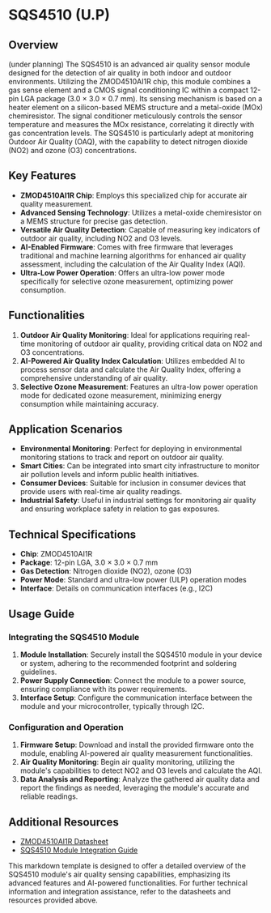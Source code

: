 # SQS4510 (U.P)

## Overview

(under planning) The SQS4510 is an advanced air quality sensor module designed for the detection of air quality in both indoor and outdoor environments. Utilizing the ZMOD4510AI1R chip, this module combines a gas sense element and a CMOS signal conditioning IC within a compact 12-pin LGA package (3.0 × 3.0 × 0.7 mm). Its sensing mechanism is based on a heater element on a silicon-based MEMS structure and a metal-oxide (MOx) chemiresistor. The signal conditioner meticulously controls the sensor temperature and measures the MOx resistance, correlating it directly with gas concentration levels. The SQS4510 is particularly adept at monitoring Outdoor Air Quality (OAQ), with the capability to detect nitrogen dioxide (NO2) and ozone (O3) concentrations.

## Key Features

* **ZMOD4510AI1R Chip**: Employs this specialized chip for accurate air quality measurement.
* **Advanced Sensing Technology**: Utilizes a metal-oxide chemiresistor on a MEMS structure for precise gas detection.
* **Versatile Air Quality Detection**: Capable of measuring key indicators of outdoor air quality, including NO2 and O3 levels.
* **AI-Enabled Firmware**: Comes with free firmware that leverages traditional and machine learning algorithms for enhanced air quality assessment, including the calculation of the Air Quality Index (AQI).
* **Ultra-Low Power Operation**: Offers an ultra-low power mode specifically for selective ozone measurement, optimizing power consumption.

## Functionalities

1. **Outdoor Air Quality Monitoring**: Ideal for applications requiring real-time monitoring of outdoor air quality, providing critical data on NO2 and O3 concentrations.
2. **AI-Powered Air Quality Index Calculation**: Utilizes embedded AI to process sensor data and calculate the Air Quality Index, offering a comprehensive understanding of air quality.
3. **Selective Ozone Measurement**: Features an ultra-low power operation mode for dedicated ozone measurement, minimizing energy consumption while maintaining accuracy.

## Application Scenarios

* **Environmental Monitoring**: Perfect for deploying in environmental monitoring stations to track and report on outdoor air quality.
* **Smart Cities**: Can be integrated into smart city infrastructure to monitor air pollution levels and inform public health initiatives.
* **Consumer Devices**: Suitable for inclusion in consumer devices that provide users with real-time air quality readings.
* **Industrial Safety**: Useful in industrial settings for monitoring air quality and ensuring workplace safety in relation to gas exposures.

## Technical Specifications

* **Chip**: ZMOD4510AI1R
* **Package**: 12-pin LGA, 3.0 × 3.0 × 0.7 mm
* **Gas Detection**: Nitrogen dioxide (NO2), ozone (O3)
* **Power Mode**: Standard and ultra-low power (ULP) operation modes
* **Interface**: Details on communication interfaces (e.g., I2C)

## Usage Guide

### Integrating the SQS4510 Module

1. **Module Installation**: Securely install the SQS4510 module in your device or system, adhering to the recommended footprint and soldering guidelines.
2. **Power Supply Connection**: Connect the module to a power source, ensuring compliance with its power requirements.
3. **Interface Setup**: Configure the communication interface between the module and your microcontroller, typically through I2C.

### Configuration and Operation

1. **Firmware Setup**: Download and install the provided firmware onto the module, enabling AI-powered air quality measurement functionalities.
2. **Air Quality Monitoring**: Begin air quality monitoring, utilizing the module's capabilities to detect NO2 and O3 levels and calculate the AQI.
3. **Data Analysis and Reporting**: Analyze the gathered air quality data and report the findings as needed, leveraging the module's accurate and reliable readings.

## Additional Resources

* [ZMOD4510AI1R Datasheet](https://www.example.com/ZMOD4510AI1R-datasheet)
* [SQS4510 Module Integration Guide](https://www.example.com/SQS4510-integration-guide)

This markdown template is designed to offer a detailed overview of the SQS4510 module's air quality sensing capabilities, emphasizing its advanced features and AI-powered functionalities. For further technical information and integration assistance, refer to the datasheets and resources provided above.
